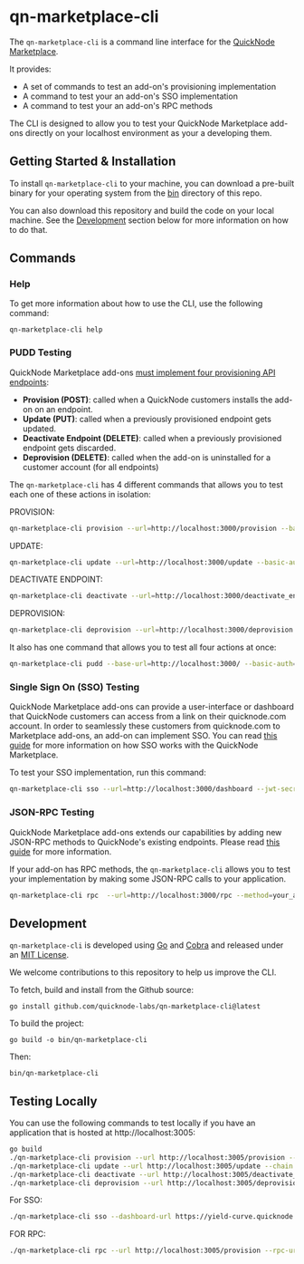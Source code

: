 # qn-marketplace-cli

The `qn-marketplace-cli` is a command line interface for the [QuickNode Marketplace](https://www.quicknode.com/marketplace).

It provides:
* A set of commands to test an add-on's provisioning implementation
* A command to test your an add-on's SSO implementation
* A command to test your an add-on's RPC methods

The CLI is designed to allow you to test your QuickNode Marketplace add-ons directly on your localhost environment as your a developing them.

## Getting Started & Installation

To install `qn-marketplace-cli` to your machine, you can download a pre-built binary for your operating system from the [bin](./bin) directory of this repo.

You can also download this repository and build the code on your local machine. See the [Development](#development) section below for more information on how to do that.

## Commands

### Help

To get more information about how to use the CLI, use the following command:

```
qn-marketplace-cli help
```


### PUDD Testing

QuickNode Marketplace add-ons [must implement four provisioning API endpoints](https://www.quicknode.com/guides/quicknode-products/marketplace/how-provisioning-works-for-marketplace-partners/):
* __Provision (POST)__: called when a QuickNode customers installs the add-on on an endpoint.
* __Update (PUT)__: called when a previously provisioned endpoint gets updated.
* __Deactivate Endpoint (DELETE)__: called when a previously provisioned endpoint gets discarded.
* __Deprovision (DELETE)__: called when the add-on is uninstalled for a customer account (for all endpoints)


The `qn-marketplace-cli` has 4 different commands that allows you to test each one of these actions in isolation:

PROVISION:
```sh
qn-marketplace-cli provision --url=http://localhost:3000/provision --basic-auth=q24rqaergser --chain=ethereum --network=mainnet --plan=your-plan-slug --quicknode-id=abcdef --endpoint-id=foobar
```

UPDATE:
```sh
qn-marketplace-cli update --url=http://localhost:3000/update --basic-auth=q24rqaergser --chain=ethereum --network=mainnet --plan=your-plan-slug --quicknode-id=abcdef --endpoint-id=foobar
```

DEACTIVATE ENDPOINT:
```sh
qn-marketplace-cli deactivate --url=http://localhost:3000/deactivate_endpoint --basic-auth=q24rqaergser --endpoint-id=foobar
```

DEPROVISION:
```sh
qn-marketplace-cli deprovision --url=http://localhost:3000/deprovision --basic-auth=q24rqaergser --quicknode-id=abcdef
```

It also has one command that allows you to test all four actions at once:

```sh
qn-marketplace-cli pudd --base-url=http://localhost:3000/ --basic-auth=q24rqaergser --chain=ethereum --network=mainnet --plan=your-plan-slug
```


### Single Sign On (SSO) Testing

QuickNode Marketplace add-ons can provide a user-interface or dashboard that QuickNode customers can access from a link on their quicknode.com account. In order to seamlessly these customers from quicknode.com to Marketplace add-ons, an add-on can implement SSO. You can read [this guide](https://www.quicknode.com/guides/quicknode-products/marketplace/how-sso-works-for-marketplace-partners/) for more information on how SSO works with the QuickNode Marketplace.

To test your SSO implementation, run this command:

```sh
qn-marketplace-cli sso --url=http://localhost:3000/dashboard --jwt-secret=your-secret
```


### JSON-RPC Testing

QuickNode Marketplace add-ons extends our capabilities by adding new JSON-RPC methods to QuickNode's existing endpoints.
Please read [this guide](https://www.quicknode.com/guides/quicknode-products/marketplace/how-to-create-an-rpc-add-on-for-marketplace/) for more information.

If your add-on has RPC methods, the `qn-marketplace-cli` allows you to test your implementation by making some JSON-RPC calls to your application.

```sh
qn-marketplace-cli rpc  --url=http://localhost:3000/rpc --method=your_addOnMethod --rpc-params='[9, "f"]' --chain=solana --network=mainnet
```

## Development

`qn-marketplace-cli` is developed using [Go](https://go.dev/) and [Cobra](https://github.com/spf13/cobra) and released under an [MIT License](./LICENSE.txt).

We welcome contributions to this repository to help us improve the CLI.

To fetch, build and install from the Github source:

```
go install github.com/quicknode-labs/qn-marketplace-cli@latest
```

To build the project:

```
go build -o bin/qn-marketplace-cli
```

Then:

```
bin/qn-marketplace-cli
```


## Testing Locally

You can use the following commands to test locally if you have an application that is hosted at http://localhost:3005:

```sh
go build
./qn-marketplace-cli provision --url http://localhost:3005/provision --chain ethereum --network mainnet --plan test --quicknode-id foobar --endpoint-id bazbaz
./qn-marketplace-cli update --url http://localhost:3005/update --chain ethereum --network mainnet --plan test --quicknode-id foobar --endpoint-id bazbaz
./qn-marketplace-cli deactivate --url http://localhost:3005/deactivate_endpoint  --quicknode-id foobar --endpoint-id bazbaz --chain ethereum --network mainnet
./qn-marketplace-cli deprovision --url http://localhost:3005/deprovision  --quicknode-id foobar --endpoint-id bazbaz --chain ethereum --network mainnet
 ```

 For SSO:

 ```sh
 ./qn-marketplace-cli sso --dashboard-url https://yield-curve.quicknode.com/dash/c7058b5f-90ad-4faa-b7ce-5b7c1b12aeaa --email luc@example.com --name Luc --org QN --quicknode-id 6ec249ce-3457-4b5b-91f6-62c14bc5c316 --jwt-secret jwt-secret
 ```

 FOR RPC:

  ```sh
 ./qn-marketplace-cli rpc --url http://localhost:3005/provision --rpc-url http://localhost:3005/rpc --rpc-method qn_fetchStuff --rpc-params "[\"abc\",123,\"zoo\"]"
 ```